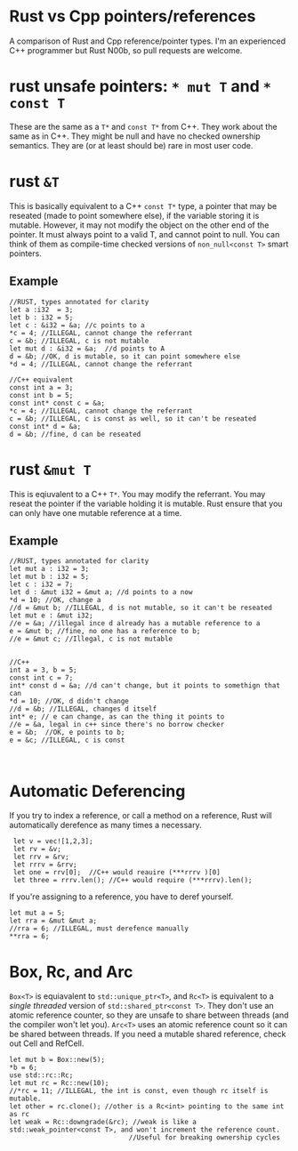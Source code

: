 # Rust vs Cpp pointers/references
A comparison of Rust and Cpp reference/pointer types.  I'm an experienced C++ programmer but Rust N00b, so pull requests are welcome.

# rust unsafe pointers: `* mut T` and `* const T`

These are the same as a `T*` and `const T*` from C++.  They work about the same as in C++.  They might be null and have no checked ownership semantics.  They are (or at least should be) rare in most user code.

# rust `&T`
This is basically equivalent to a C++ `const T*` type, a pointer that may be reseated (made to point somewhere else), if the variable storing it is mutable.  However, it may not modify the object on the other end of the pointer.   It must always point to a valid T, and cannot point to null.  You can think of them as compile-time checked versions of `non_null<const T>` smart pointers.
## Example
```
//RUST, types annotated for clarity
let a :i32  = 3; 
let b : i32 = 5;
let c : &i32 = &a; //c points to a
*c = 4; //ILLEGAL, cannot change the referrant
c = &b; //ILLEGAL, c is not mutable
let mut d : &i32 = &a;  //d points to A 
d = &b; //OK, d is mutable, so it can point somewhere else
*d = 4; //ILLEGAL, cannot change the referrant

//C++ equivalent
const int a = 3;
const int b = 5;
const int* const c = &a;
*c = 4; //ILLEGAL, cannot change the referrant
c = &b; //ILLEGAL, c is const as well, so it can't be reseated
const int* d = &a; 
d = &b; //fine, d can be reseated
```
# rust `&mut T`
This is eqiuvalent to a C++ `T*`.  You may modify the referrant.  You may reseat the pointer if the variable holding it is mutable.  Rust ensure that you can only have one mutable reference at a time.

## Example
```
//RUST, types annotated for clarity
let mut a : i32 = 3;
let mut b : i32 = 5;
let c : i32 = 7;
let d : &mut i32 = &mut a; //d points to a now
*d = 10; //OK, change a
//d = &mut b; //ILLEGAL, d is not mutable, so it can't be reseated
let mut e : &mut i32;
//e = &a; //illegal ince d already has a mutable reference to a
e = &mut b; //fine, no one has a reference to b;
//e = &mut c; //Illegal, c is not mutable


//C++
int a = 3, b = 5;
const int c = 7;
int* const d = &a; //d can't change, but it points to somethign that can
*d = 10; //OK, d didn't change
//d = &b; //ILLEGAL, changes d itself
int* e; // e can change, as can the thing it points to
//e = &a, legal in c++ since there's no borrow checker
e = &b;  //OK, e points to b;
e = &c; //ILLEGAL, c is const



```

# Automatic Deferencing
If you try to index a reference, or call a method on a reference, Rust will automatically derefence as many times a necessary.  
```
 let v = vec![1,2,3];
 let rv = &v;
 let rrv = &rv;
 let rrrv = &rrv;
 let one = rrv[0];  //C++ would reauire (***rrrv )[0]
 let three = rrrv.len(); //C++ would require (***rrrv).len();
 ```
 If you're assigning to a reference, you have to deref yourself.  
 ```
 let mut a = 5;
 let rra = &mut &mut a;
 //rra = 6; //ILLEGAL, must derefence manually
 **rra = 6;
 ```
 
 # Box, Rc, and Arc
 `Box<T>` is equiavalent to `std::unique_ptr<T>`, and `Rc<T>` is equivalent to a *single threaded* version of `std::shared_ptr<const T>`.  They don't use an atomic reference counter, so they are unsafe to share between threads (and the compiler won't let you).  `Arc<T>` uses an atomic reference count so it can be shared between threads.  If you need a mutable shared reference, check out Cell and RefCell.
 ```
 let mut b = Box::new(5);
*b = 6;
use std::rc::Rc;
let mut rc = Rc::new(10);
//*rc = 11; //ILLEGAL, the int is const, even though rc itself is mutable.  
let other = rc.clone(); //other is a Rc<int> pointing to the same int as rc
let weak = Rc::downgrade(&rc); //weak is like a std::weak_pointer<const T>, and won't increment the reference count.  
                               //Useful for breaking ownership cycles
 ```
 

